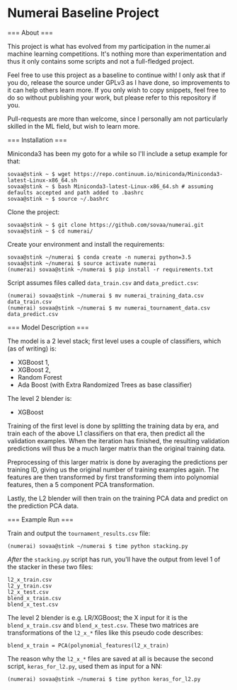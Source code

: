 Numerai Baseline Project
==

=== About ===

This project is what has evolved from my participation in the numer.ai machine learning competitions. It's nothing more
than experimentation and thus it only contains some scripts and not a full-fledged project.

Feel free to use this project as a baseline to continue with! I only ask that if you do, release the source under GPLv3
as I have done, so improvements to it can help others learn more. If you only wish to copy snippets, feel free to do so
without publishing your work, but please refer to this repository if you.

Pull-requests are more than welcome, since I personally am not particularly skilled in the ML field, but wish to learn
more.

=== Installation ===

Miniconda3 has been my goto for a while so I'll include a setup example for that:

    sovaa@stink ~ $ wget https://repo.continuum.io/miniconda/Miniconda3-latest-Linux-x86_64.sh
    sovaa@stink ~ $ bash Miniconda3-latest-Linux-x86_64.sh # assuming defaults accepted and path added to .bashrc
    sovaa@stink ~ $ source ~/.bashrc

Clone the project:

    sovaa@stink ~ $ git clone https://github.com/sovaa/numerai.git
    sovaa@stink ~ $ cd numerai/

Create your environment and install the requirements:

    sovaa@stink ~/numerai $ conda create -n numerai python=3.5
    sovaa@stink ~/numerai $ source activate numerai
    (numerai) sovaa@stink ~/numerai $ pip install -r requirements.txt

Script assumes files called `data_train.csv` and `data_predict.csv`:
    
    (numerai) sovaa@stink ~/numerai $ mv numerai_training_data.csv data_train.csv
    (numerai) sovaa@stink ~/numerai $ mv numerai_tournament_data.csv data_predict.csv

=== Model Description ===

The model is a 2 level stack; first level uses a couple of classifiers, which (as of writing) is:

* XGBoost 1,
* XGBoost 2,
* Random Forest
* Ada Boost (with Extra Randomized Trees as base classifier)

The level 2 blender is:

* XGBoost

Training of the first level is done by splitting the training data by era, and train each of the above L1 classifiers
on that era, then predict all the validation examples. When the iteration has finished, the resulting validation
predictions will thus be a much larger matrix than the original training data.

Preprocessing of this larger matrix is done by averaging the predictions per training ID, giving us the original number 
of training examples again. The features are then transformed by first transforming them into polynomial features, then
a 5 component PCA transformation.

Lastly, the L2 blender will then train on the training PCA data and predict on the prediction PCA data. 

=== Example Run ===

Train and output the `tournament_results.csv` file:

    (numerai) sovaa@stink ~/numerai $ time python stacking.py

_After_ the `stacking.py` script has run, you'll have the output from level 1 of the stacker in these two files:

    l2_x_train.csv
    l2_y_train.csv
    l2_x_test.csv
    blend_x_train.csv
    blend_x_test.csv

The level 2 blender is e.g. LR/XGBoost; the X input for it is the `blend_x_train.csv` and `blend_x_test.csv`. These two
matrices are transformations of the `l2_x_*` files like this pseudo code describes:

    blend_x_train = PCA(polynomial_features(l2_x_train) 

The reason why the `l2_x_*` files are saved at all is because the second script, `keras_for_l2.py`, used them as input
for a NN:

    (numerai) sovaa@stink ~/numerai $ time python keras_for_l2.py
